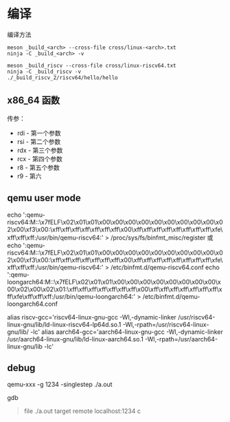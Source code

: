 # 编译

编译方法

```
meson _build_<arch> --cross-file cross/linux-<arch>.txt
ninja -C _build_<arch> -v
```

```
meson _build_riscv --cross-file cross/linux-riscv64.txt
ninja -C _build_riscv -v
./_build_riscv_2/riscv64/hello/hello
```

## x86_64 函数

传参：

- rdi - 第一个参数
- rsi - 第二个参数
- rdx - 第三个参数
- rcx - 第四个参数
- r8 - 第五个参数
- r9 - 第六

## qemu user mode

echo ':qemu-riscv64:M::\x7fELF\x02\x01\x01\x00\x00\x00\x00\x00\x00\x00\x00\x00\x02\x00\xf3\x00:\xff\xff\xff\xff\xff\xff\xff\x00\xff\xff\xff\xff\xff\xff\xff\xff\xfe\xff\xff\xff:/usr/bin/qemu-riscv64:' > /proc/sys/fs/binfmt_misc/register
或
echo ':qemu-riscv64:M::\x7fELF\x02\x01\x01\x00\x00\x00\x00\x00\x00\x00\x00\x00\x02\x00\xf3\x00:\xff\xff\xff\xff\xff\xff\xff\x00\xff\xff\xff\xff\xff\xff\xff\xff\xfe\xff\xff\xff:/usr/bin/qemu-riscv64:' > /etc/binfmt.d/qemu-riscv64.conf
echo ':qemu-loongarch64:M::\x7fELF\x02\x01\x01\x00\x00\x00\x00\x00\x00\x00\x00\x00\x02\x00\x02\x01:\xff\xff\xff\xff\xff\xff\xff\x00\xff\xff\xff\xff\xff\xff\xff\xff\xfe\xff\xff\xff:/usr/bin/qemu-loongarch64:' > /etc/binfmt.d/qemu-loongarch64.conf

alias riscv-gcc='riscv64-linux-gnu-gcc -Wl,-dynamic-linker /usr/riscv64-linux-gnu/lib/ld-linux-riscv64-lp64d.so.1 -Wl,-rpath=/usr/riscv64-linux-gnu/lib/ -lc'
alias aarch64-gcc='aarch64-linux-gnu-gcc -Wl,-dynamic-linker /usr/aarch64-linux-gnu/lib/ld-linux-aarch64.so.1 -Wl,-rpath=/usr/aarch64-linux-gnu/lib -lc'

## debug

qemu-xxx -g 1234 -singlestep ./a.out

gdb
> file ./a.out
> target remote localhost:1234
> c
